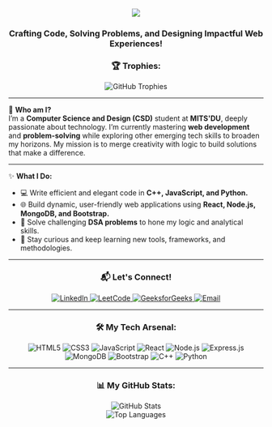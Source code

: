 <h1 align="center">
  <img src="https://readme-typing-svg.herokuapp.com?font=Fira+Code&size=30&duration=4000&pause=1000&color=F75C7E&center=true&vCenter=true&width=500&lines=Welcome+to+my+Profile!;I+am+Bhoomi+Garg." />
</h1>

<h3 align="center">Crafting Code, Solving Problems, and Designing Impactful Web Experiences!</h3>

<h3 align="center">🏆 Trophies:</h3>
<p align="center">
  <img src="https://github-profile-trophy.vercel.app/?username=bhoomi3122&theme=flat&no-frame=true&margin-w=15&column=4" alt="GitHub Trophies" />
</p>

---

🌟 **Who am I?**  
I’m a **Computer Science and Design (CSD)** student at **MITS'DU**, deeply passionate about technology. I’m currently mastering **web development** and **problem-solving** while exploring other emerging tech skills to broaden my horizons. My mission is to merge creativity with logic to build solutions that make a difference.

---

✨ **What I Do:**  
- 💻 Write efficient and elegant code in **C++, JavaScript, and Python.**  
- 🌐 Build dynamic, user-friendly web applications using **React, Node.js, MongoDB, and Bootstrap.**  
- 🎯 Solve challenging **DSA problems** to hone my logic and analytical skills.  
- 📖 Stay curious and keep learning new tools, frameworks, and methodologies.  

---

<h3 align="center">📬 Let's Connect!</h3>
<p align="center">
  <a href="https://linkedin.com/in/bhoomi-garg-244b52219/" target="blank">
    <img src="https://img.shields.io/badge/LinkedIn-%230077B5.svg?style=for-the-badge&logo=linkedin&logoColor=white" alt="LinkedIn" />
  </a>
  <a href="https://leetcode.com/u/bhoomi_3122/" target="blank">
    <img src="https://img.shields.io/badge/LeetCode-%23FFA116.svg?style=for-the-badge&logo=leetcode&logoColor=black" alt="LeetCode" />
  </a>
  <a href="https://www.geeksforgeeks.org/user/gargbhow8ef/" target="blank">
    <img src="https://img.shields.io/badge/GeeksforGeeks-%2300C853.svg?style=for-the-badge&logo=geeksforgeeks&logoColor=white" alt="GeeksforGeeks" />
  </a>
  <a href="mailto:gargbhoomi01@gmail.com" target="blank">
    <img src="https://img.shields.io/badge/Email-%23D14836.svg?style=for-the-badge&logo=gmail&logoColor=white" alt="Email" />
  </a>
</p>

---

<h3 align="center">🛠️ My Tech Arsenal:</h3>
<p align="center">
  <img src="https://img.shields.io/badge/HTML5-%23E34F26.svg?style=for-the-badge&logo=html5&logoColor=white" alt="HTML5" />
  <img src="https://img.shields.io/badge/CSS3-%231572B6.svg?style=for-the-badge&logo=css3&logoColor=white" alt="CSS3" />
  <img src="https://img.shields.io/badge/JavaScript-%23F7DF1E.svg?style=for-the-badge&logo=javascript&logoColor=black" alt="JavaScript" />
  <img src="https://img.shields.io/badge/React-%2361DAFB.svg?style=for-the-badge&logo=react&logoColor=black" alt="React" />
  <img src="https://img.shields.io/badge/Node.js-%23339933.svg?style=for-the-badge&logo=node.js&logoColor=white" alt="Node.js" />
  <img src="https://img.shields.io/badge/Express.js-%23000000.svg?style=for-the-badge&logo=express&logoColor=white" alt="Express.js" />
  <img src="https://img.shields.io/badge/MongoDB-%2347A248.svg?style=for-the-badge&logo=mongodb&logoColor=white" alt="MongoDB" />
  <img src="https://img.shields.io/badge/Bootstrap-%237952B3.svg?style=for-the-badge&logo=bootstrap&logoColor=white" alt="Bootstrap" />
  <img src="https://img.shields.io/badge/C++-%2300599C.svg?style=for-the-badge&logo=c%2B%2B&logoColor=white" alt="C++" />
  <img src="https://img.shields.io/badge/Python-%233776AB.svg?style=for-the-badge&logo=python&logoColor=white" alt="Python" />
</p>

---





<h3 align="center">📊 My GitHub Stats:</h3>
<p align="center">
  <img src="https://github-readme-stats.vercel.app/api?username=bhoomi3122&show_icons=true&theme=light&hide_border=true" alt="GitHub Stats" />
  <br />
  <img src="https://github-readme-stats.vercel.app/api/top-langs/?username=bhoomi3122&layout=compact&theme=light&hide_border=true" alt="Top Languages" />
</p>
